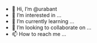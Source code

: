 - 👋 Hi, I’m @urabant
- 👀 I’m interested in ...
- 🌱 I’m currently learning ...
- 💞️ I’m looking to collaborate on ...
- 📫 How to reach me ...

<!---
urabant/urabant is a ✨ special ✨ repository because its `README.md` (this file) appears on your GitHub profile.
You can click the Preview link to take a look at your changes.
--->
